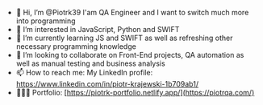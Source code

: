 - 👋 Hi, I’m @Piotrk39 I'am QA Engineer and I want to switch much more into programming
- 👀 I’m interested in JavaScript, Python and SWIFT
- 🌱 I’m currently learning JS and SWIFT as well as refreshing other necessary programming knowledge
- 💞️ I’m looking to collaborate on Front-End projects, QA automation as well as manual testing and business analysis
- 📫 How to reach me: My LinkedIn profile: https://www.linkedin.com/in/piotr-krajewski-1b709ab1/
- 🧑🏼‍🎨 Portfolio: [https://piotrk-portfolio.netlify.app/](https://piotrqa.com/)

<!---
Piotrk39/Piotrk39 is a ✨ special ✨ repository because its `README.md` (this file) appears on your GitHub profile.
You can click the Preview link to take a look at your changes.
--->
